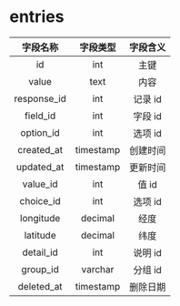 # entries

| 字段名称 | 字段类型 | 字段含义 |
| :-----: | :-----: | :-----: 
| id | int | 主键 |
| value | text | 内容 |
| response_id | int | 记录 id |
| field_id | int | 字段 id |
| option_id | int | 选项 id |
| created_at | timestamp | 创建时间 |
| updated_at | timestamp | 更新时间 |
| value_id | int | 值 id |
| choice_id | int | 选项 id |
| longitude | decimal | 经度 |
| latitude | decimal | 纬度 |
| detail_id | int | 说明 id |
| group_id | varchar | 分组 id |
| deleted_at | timestamp | 删除日期 |


